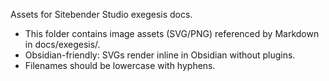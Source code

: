 Assets for Sitebender Studio exegesis docs.

- This folder contains image assets (SVG/PNG) referenced by Markdown in docs/exegesis/.
- Obsidian-friendly: SVGs render inline in Obsidian without plugins.
- Filenames should be lowercase with hyphens.
